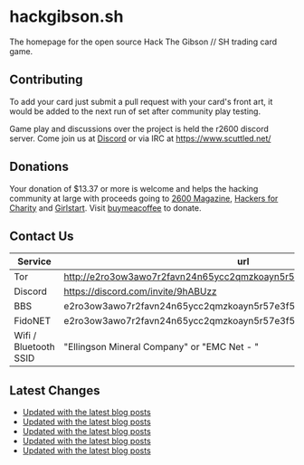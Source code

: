 # hackgibson.sh
The homepage for the open source Hack The Gibson // SH trading card game.


## Contributing

To add your card just submit a pull request with your card's front art, it would be added to the next run of set after community play testing.

Game play and discussions over the project is held the r2600 discord server. Come join us at [Discord](https://discord.com/invite/9hABUzz) or via IRC at https://www.scuttled.net/


## Donations

Your donation of $13.37 or more is welcome and helps the hacking community at large with proceeds going to [2600 Magazine](https://2600.com/), [Hackers for Charity](https://hackersforcharity.org) and [Girlstart](https://girlstart.org).  Visit [buymeacoffee](https://www.buymeacoffee.com/hackgibson.sh) to donate.


## Contact Us

Service | url
-|-
Tor | http://e2ro3ow3awo7r2favn24n65ycc2qmzkoayn5r57e3f56nvjwdcgg32ad.onion
Discord | https://discord.com/invite/9hABUzz
BBS | e2ro3ow3awo7r2favn24n65ycc2qmzkoayn5r57e3f56nvjwdcgg32ad.onion:23
FidoNET | e2ro3ow3awo7r2favn24n65ycc2qmzkoayn5r57e3f56nvjwdcgg32ad.onion:24554
Wifi / Bluetooth SSID | "Ellingson Mineral Company" or "EMC Net - <fidonet address>"

## Latest Changes
<!-- BLOG-POST-LIST:START -->
- [Updated with the latest blog posts](https://github.com/DFW2600/hackgibson.sh/commit/70550799b34639a830fe625155b677f80a646caf)
- [Updated with the latest blog posts](https://github.com/DFW2600/hackgibson.sh/commit/65e2d8344f9355929b41ea4f21ee22a0759cdf6c)
- [Updated with the latest blog posts](https://github.com/DFW2600/hackgibson.sh/commit/b5f6f43c6c8d9eccf9b8f27e3b241969b9f0a4e1)
- [Updated with the latest blog posts](https://github.com/DFW2600/hackgibson.sh/commit/e6af2e71332c0be9924d9dc31c827ce62592ca30)
- [Updated with the latest blog posts](https://github.com/DFW2600/hackgibson.sh/commit/d9745ded78a06c924083ff4f7e0169f7a3ae51f4)
<!-- BLOG-POST-LIST:END -->
